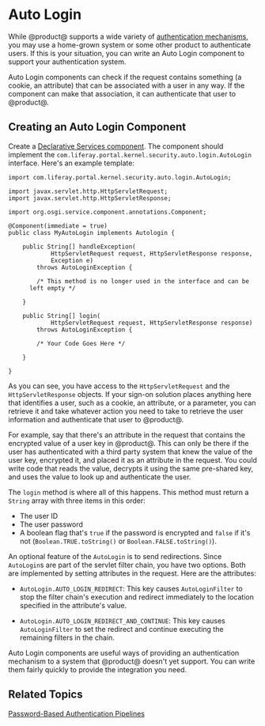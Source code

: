 # Auto Login

While @product@ supports a wide variety of [authentication mechanisms](/discover/deployment/-/knowledge_base/7-0/liferay-portal-security), 
you may use a home-grown system or some other product to authenticate users. If
this is your situation, you can write an Auto Login component to support your
authentication system. 

Auto Login components can check if the request contains something (a cookie, an
attribute) that can be associated with a user in any way. If the component can
make that association, it can authenticate that user to @product@. 

## Creating an Auto Login Component

Create a [Declarative Services component](/develop/tutorials/-/knowledge_base/7-0/creating-modules-with-liferay-ide#creating-component-classes). 
The component should implement the 
`com.liferay.portal.kernel.security.auto.login.AutoLogin` interface. Here's an
example template: 

    import com.liferay.portal.kernel.security.auto.login.AutoLogin;

    import javax.servlet.http.HttpServletRequest;
    import javax.servlet.http.HttpServletResponse;

    import org.osgi.service.component.annotations.Component;

    @Component(immediate = true)
    public class MyAutoLogin implements Autologin {

        public String[] handleException(
                HttpServletRequest request, HttpServletResponse response,
                Exception e)
            throws AutoLoginException {

            /* This method is no longer used in the interface and can be 
          left empty */

        }

        public String[] login(
                HttpServletRequest request, HttpServletResponse response)
            throws AutoLoginException {

            /* Your Code Goes Here */

        }

    }

As you can see, you have access to the `HttpServletRequest` and the
`HttpServletResponse` objects. If your sign-on solution places anything here
that identifies a user, such as a cookie, an attribute, or a parameter, you can
retrieve it and take whatever action you need to take to retrieve the user
information and authenticate that user to @product@. 

For example, say that there's an attribute in the request that contains the
encrypted value of a user key in @product@. This can only be there if the user
has authenticated with a third party system that knew the value of the user key,
encrypted it, and placed it as an attribute in the request. You could write code
that reads the value, decrypts it using the same pre-shared key, and uses the
value to look up and authenticate the user. 

The `login` method is where all of this happens. This method must return a
`String` array with three items in this order: 

- The user ID
- The user password
- A boolean flag that's `true` if the password is encrypted and `false` if it's
    not (`Boolean.TRUE.toString()` or `Boolean.FALSE.toString()`). 

An optional feature of the `AutoLogin` is to send redirections. Since
`AutoLogin`s are part of the servlet filter chain, you have two options. Both
are implemented by setting attributes in the request. Here are the attributes: 

- `AutoLogin.AUTO_LOGIN_REDIRECT`: This key causes `AutoLoginFilter` to stop the
    filter chain's execution and redirect immediately to the location specified
    in the attribute's value. 

- `AutoLogin.AUTO_LOGIN_REDIRECT_AND_CONTINUE`: This key causes
    `AutoLoginFilter` to set the redirect and continue executing the remaining
    filters in the chain. 

Auto Login components are useful ways of providing an authentication mechanism
to a system that @product@ doesn't yet support. You can write them fairly
quickly to provide the integration you need. 

## Related Topics

[Password-Based Authentication Pipelines](/develop/tutorials/-/knowledge_base/7-0/password-based-authentication-pipelines)


